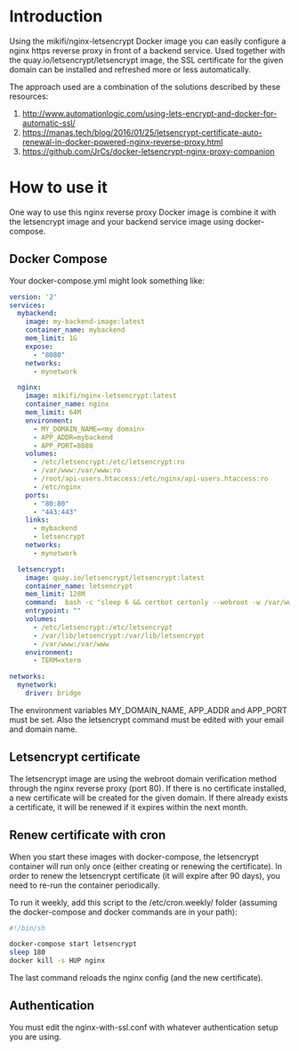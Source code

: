 # Introduction #

Using the mikifi/nginx-letsencrypt Docker image you can easily configure a
nginx https reverse proxy in front of a backend service. Used together with
the quay.io/letsencrypt/letsencrypt image, the SSL certificate for
the  given domain can be installed and refreshed more or less automatically.

The approach used are a combination of the solutions described by these resources:

1. http://www.automationlogic.com/using-lets-encrypt-and-docker-for-automatic-ssl/
2. https://manas.tech/blog/2016/01/25/letsencrypt-certificate-auto-renewal-in-docker-powered-nginx-reverse-proxy.html
3. https://github.com/JrCs/docker-letsencrypt-nginx-proxy-companion

# How to use it #

One way to use this nginx reverse proxy Docker image is
combine it with the letsencrypt image and your backend service image using docker-compose.

## Docker Compose ##

Your docker-compose.yml might look something like:


```yml
version: '2'
services:
  mybackend:
    image: my-backend-image:latest
    container_name: mybackend
    mem_limit: 1G
    expose:
      - "8080"
    networks:
      - mynetwork

  nginx:
    image: mikifi/nginx-letsencrypt:latest
    container_name: nginx
    mem_limit: 64M
    environment:
      - MY_DOMAIN_NAME=<my domain>
      - APP_ADDR=mybackend
      - APP_PORT=8080
    volumes:
      - /etc/letsencrypt:/etc/letsencrypt:ro
      - /var/www:/var/www:ro
      - /root/api-users.htaccess:/etc/nginx/api-users.htaccess:ro
      - /etc/nginx
    ports:
      - "80:80"
      - "443:443"
    links:
      - mybackend
      - letsencrypt
    networks:
      - mynetwork

  letsencrypt:
    image: quay.io/letsencrypt/letsencrypt:latest
    container_name: letsencrypt
    mem_limit: 128M
    command:  bash -c "sleep 6 && certbot certonly --webroot -w /var/www/ -d <my domain> --agree-tos --email <email address> --verbose --keep-until-expiring"
    entrypoint: ""
    volumes:
      - /etc/letsencrypt:/etc/letsencrypt
      - /var/lib/letsencrypt:/var/lib/letsencrypt
      - /var/www:/var/www
    environment:
      - TERM=xterm

networks:
  mynetwork:
    driver: bridge
```

The environment variables MY_DOMAIN_NAME, APP_ADDR and APP_PORT must be set.
Also the letsencrypt command must be edited with your email and domain name.

## Letsencrypt certificate ##

The letsencrypt image are using the webroot domain verification method through the
nginx reverse proxy (port 80). If there is no certificate installed, a new
certificate will be created for the given domain. If there already exists a
certificate, it will be renewed if it expires within the next month.

## Renew certificate with cron ##

When you start these images with docker-compose, the letsencrypt container will
run only once (either creating or renewing the certificate). In order to
renew the letsencrypt certificate (it will expire after 90 days),
you need to re-run the container periodically.

To run it weekly, add this script to the /etc/cron.weekly/ folder (assuming the
  docker-compose and docker commands are in your path):

```sh
#!/bin/sh

docker-compose start letsencrypt
sleep 180
docker kill -s HUP nginx
```

The last command reloads the nginx config (and the new certificate).

## Authentication

You must edit the nginx-with-ssl.conf with whatever authentication setup
you are using.
